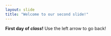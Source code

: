 ```yaml
---
layout: slide
title: "Welcome to our second slide!"
---
```

**First day of _class_!**
Use the left arrow to go back!
